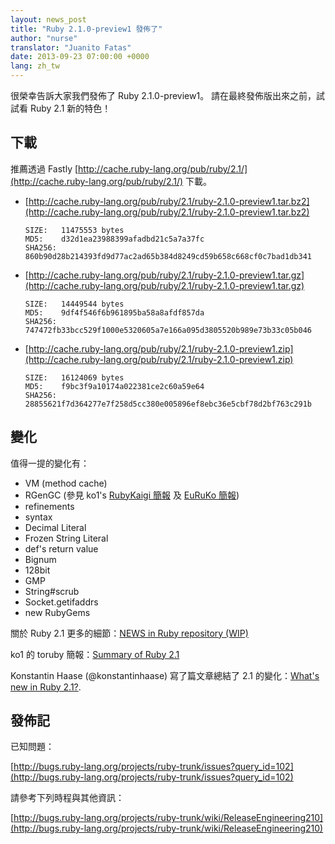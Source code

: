 ```yaml
---
layout: news_post
title: "Ruby 2.1.0-preview1 發佈了"
author: "nurse"
translator: "Juanito Fatas"
date: 2013-09-23 07:00:00 +0000
lang: zh_tw
---
```


很榮幸告訴大家我們發佈了 Ruby 2.1.0-preview1。
請在最終發佈版出來之前，試試看 Ruby 2.1 新的特色！

## 下載

推薦透過 Fastly
[http://cache.ruby-lang.org/pub/ruby/2.1/](http://cache.ruby-lang.org/pub/ruby/2.1/)
下載。

* [http://cache.ruby-lang.org/pub/ruby/2.1/ruby-2.1.0-preview1.tar.bz2](http://cache.ruby-lang.org/pub/ruby/2.1/ruby-2.1.0-preview1.tar.bz2)

      SIZE:   11475553 bytes
      MD5:    d32d1ea23988399afadbd21c5a7a37fc
      SHA256: 860b90d28b214393fd9d77ac2ad65b384d8249cd59b658c668cf0c7bad1db341

* [http://cache.ruby-lang.org/pub/ruby/2.1/ruby-2.1.0-preview1.tar.gz](http://cache.ruby-lang.org/pub/ruby/2.1/ruby-2.1.0-preview1.tar.gz)

      SIZE:   14449544 bytes
      MD5:    9df4f546f6b961895ba58a8afdf857da
      SHA256: 747472fb33bcc529f1000e5320605a7e166a095d3805520b989e73b33c05b046

* [http://cache.ruby-lang.org/pub/ruby/2.1/ruby-2.1.0-preview1.zip](http://cache.ruby-lang.org/pub/ruby/2.1/ruby-2.1.0-preview1.zip)

      SIZE:   16124069 bytes
      MD5:    f9bc3f9a10174a022381ce2c60a59e64
      SHA256: 28855621f7d364277e7f258d5cc380e005896ef8ebc36e5cbf78d2bf763c291b

## 變化

值得一提的變化有：

* VM (method cache)
* RGenGC (參見 ko1's [RubyKaigi 簡報](http://rubykaigi.org/2013/talk/S73) 及 [EuRuKo 簡報](http://www.atdot.net/~ko1/activities/Euruko2013-ko1.pdf))
* refinements
* syntax
* Decimal Literal
* Frozen String Literal
* def's return value
* Bignum
* 128bit
* GMP
* String#scrub
* Socket.getifaddrs
* new RubyGems

關於 Ruby 2.1 更多的細節：[NEWS in Ruby repository (WIP)](https://github.com/ruby/ruby/blob/trunk/NEWS)

ko1 的 toruby 簡報：[Summary of Ruby 2.1](http://www.atdot.net/~ko1/activities/toruby05-ko1.pdf)

Konstantin Haase (@konstantinhaase) 寫了篇文章總結了 2.1 的變化：[What's new in Ruby 2.1?](http://rkh.im/ruby-2.1).

## 發佈記

已知問題：

[http://bugs.ruby-lang.org/projects/ruby-trunk/issues?query_id=102](http://bugs.ruby-lang.org/projects/ruby-trunk/issues?query_id=102)

請參考下列時程與其他資訊：

[http://bugs.ruby-lang.org/projects/ruby-trunk/wiki/ReleaseEngineering210](http://bugs.ruby-lang.org/projects/ruby-trunk/wiki/ReleaseEngineering210)
